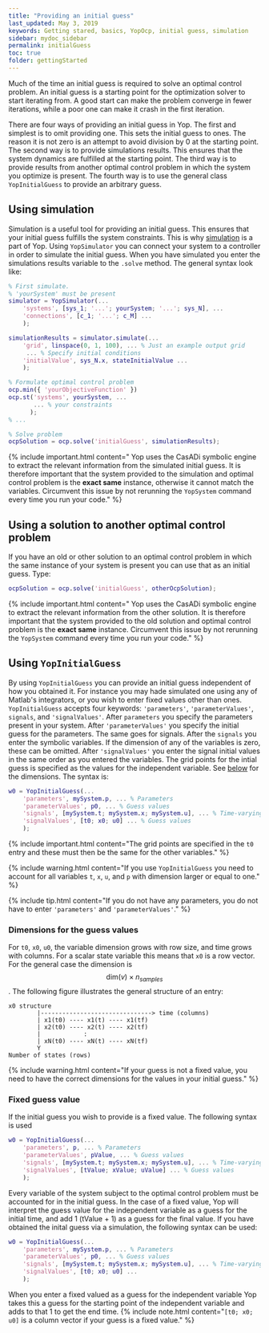```yaml
---
title: "Providing an initial guess"
last_updated: May 3, 2019
keywords: Getting stared, basics, YopOcp, initial guess, simulation
sidebar: mydoc_sidebar
permalink: initialGuess
toc: true
folder: gettingStarted
---
```

Much of the time an initial guess is required to solve an optimal control problem. An initial guess is a starting point for the optimization solver to start iterating from. A good start can make the problem converge in fewer iterations, while a poor one can make it crash in the first iteration.

There are four ways of providing an initial guess in Yop. The first and simplest is to omit providing one. This sets the initial guess to ones. The reason it is not zero is an attempt to avoid division by 0 at the starting point. The second way is to provide simulations results. This ensures that the system dynamics are fulfilled at the starting point. The third way is to provide results from another optimal control problem in which the system you optimize is present. The fourth way is to use the general class `YopInitialGuess` to provide an arbitrary guess.

## Using simulation
Simulation is a useful tool for providing an initial guess. This ensures that your initial guess fulfills the system constraints. This is why [simulation](yopSimulator) is a part of Yop. Using `YopSimulator` you can connect your system to a controller in order to simulate the initial guess. When you have simulated you enter the simulations results variable to the `.solve` method. The general syntax look like:
```matlab
% First simulate.
% 'yourSystem' must be present
simulator = YopSimulator(...
    'systems', [sys_1; '...'; yourSystem; '...'; sys_N], ...
    'connections', [c_1; '...'; c_M] ...
    );

simulationResults = simulator.simulate(...
    'grid', linspace(0, 1, 100), ... % Just an example output grid
     ... % Specify initial conditions
    'initialValue', sys_N.x, stateInitialValue ...
    );

% Formulate optimal control problem
ocp.min({ 'yourObjectiveFunction' })
ocp.st('systems', yourSystem, ...
       ... % your constraints
      );
% ...

% Solve problem
ocpSolution = ocp.solve('initialGuess', simulationResults);
```
{% include important.html content=" Yop uses the CasADi symbolic engine to extract the relevant information from the simulated initial guess. It is therefore important that the system provided to the simulation and optimal control problem is the **exact same** instance, otherwise it cannot match the variables. Circumvent this issue by not rerunning the `YopSystem` command every time you run your code." %}

## Using a solution to another optimal control problem
If you have an old or other solution to an optimal control problem in which the same instance of your system is present you can use that as an initial guess. Type:
```matlab
ocpSolution = ocp.solve('initialGuess', otherOcpSolution);
```
{% include important.html content=" Yop uses the CasADi symbolic engine to extract the relevant information from the other solution. It is therefore important that the system provided to the old solution and optimal control problem is the **exact same** instance.  Circumvent this issue by not rerunning the `YopSystem` command every time you run your code." %}

## Using `YopInitialGuess`
By using `YopInitialGuess` you can provide an initial guess independent of how you obtained it. For instance you may hade simulated one using any of Matlab's integrators, or you wish to enter fixed values other than ones. `YopInitialGuess` accepts four keywords: `'parameters'`, `'parameterValues'`, `signals`, and `'signalValues'`. After `parameters` you specify the parameters present in your system. After `'parameterValues'` you specify the initial guess for the parameters. The same goes for signals. After the `signals` you enter the symbolic variables. If the dimension of any of the variables is zero, these can be omitted. After `'signalValues'` you enter the signal initial values in the same order as you entered the variables. The grid points for the intial guess is specified as the values for the independent variable. See [below](initialGuess#dimensions-for-the-guess-values) for the dimensions. The syntax is:
```matlab
w0 = YopInitialGuess(...
    'parameters', mySystem.p, ... % Parameters
    'parameterValues', p0, ... % Guess values
    'signals', [mySystem.t; mySystem.x; mySystem.u], ... % Time-varying variables
    'signalValues', [t0; x0; u0] ... % Guess values
    );
```
{% include important.html content="The grid points are specified in the `t0` entry and these must then be the same for the other variables." %}

{% include warning.html content="If you use `YopInitialGuess` you need to account for all variables `t`, `x`, `u`, and `p` with dimension larger or equal to one." %}

{% include tip.html content="If you do not have any parameters, you do not have to enter `'parameters'` and `'parameterValues'`." %}

### Dimensions for the guess values
For `t0`, `x0`, `u0`, the variable dimension grows with row size, and time grows with columns. For a scalar state variable this means that `x0` is a row vector. For the general case the dimension is $$ \text{dim}(v) \times n_{samples}$$. The following figure illustrates the general structure of an entry:
```
x0 structure
        |-------------------------------> time (columns)
        | x1(t0) ---- x1(t) ---- x1(tf)
        | x2(t0) ---- x2(t) ---- x2(tf)
        |            :
        | xN(t0) ---- xN(t) ---- xN(tf)
        Y
Number of states (rows)
```
{% include warning.html content="If your guess is not a fixed value, you need to have the correct dimensions for the values in your initial guess." %}

### Fixed guess value
If the initial guess you wish to provide is a fixed value. The following syntax is used
```matlab
w0 = YopInitialGuess(...
    'parameters', p, ... % Parameters
    'parameterValues', pValue, ... % Guess values
    'signals', [mySystem.t; mySystem.x; mySystem.u], ... % Time-varying variables
    'signalValues', [tValue; xValue; uValue] ... % Guess values
    );
```
Every variable of the system subject to the optimal control problem must be accounted for in the initial guess. In the case of a fixed value, Yop will interpret the guess value for the independent variable as a guess for the initial time, and add 1 (tValue + 1) as a guess for the final value. If you have obtained the inital guess via a simulation, the following syntax can be used:
```matlab
w0 = YopInitialGuess(...
    'parameters', mySystem.p, ... % Parameters
    'parameterValues', p0, ... % Guess values
    'signals', [mySystem.t; mySystem.x; mySystem.u], ... % Time-varying variables
    'signalValues', [t0; x0; u0] ...
    );
```
When you enter a fixed valued as a guess for the independent variable Yop takes this a guess for the starting point of the independent variable and adds to that 1 to get the end time.
{% include note.html content="`[t0; x0; u0]` is a column vector if your guess is a fixed value." %}
